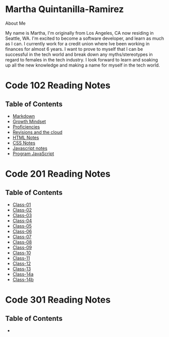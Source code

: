 # Martha Quintanilla-Ramirez

About Me

My name is Martha, I'm originally from Los Angeles, CA now residing in Seattle, WA. I'm excited to become a software developer, and learn as much as I can. I currently work for a credit union where Ive been working in finances for almost 6 years. I want to prove to myself that I can be successful in the tech world and break down any myths/stereotypes in regard to females in the tech industry. I look forward to learn and soaking up all the new knowledge and making a name for myself in the tech world.

 # Code 102 Reading Notes

## Table of Contents


- [Markdown](https://marthaquinram.github.io/reading-notes/Markdown)
- [Growth Mindset](https://marthaquinram.github.io/reading-notes/Growthmindset)
- [Proficiencies](https://marthaquinram.github.io/reading-notes/Proficiencies)
- [Revisions and the cloud](https://marthaquinram.github.io/reading-notes/RevisionsandtheCloud)
- [HTML Notes](https://marthaquinram.github.io/reading-notes/htmlread04)
- [CSS Notes](https://marthaquinram.github.io/reading-notes/css)
- [Javascript notes](https://marthaquinram.github.io/reading-notes/Javascript)
- [Program JavaScript](https://marthaquinram.github.io/reading-notes/programjs)

# Code 201 Reading Notes

## Table of Contents

- [Class-01](https://marthaquinram.github.io/reading-notes/Class-01)
- [Class-02](https://marthaquinram.github.io/reading-notes/Class-02)
- [Class-03](https://marthaquinram.github.io/reading-notes/Class-03)
- [Class-04](https://marthaquinram.github.io/reading-notes/Class-04)
- [Class-05](https://marthaquinram.github.io/reading-notes/Class-05)
- [Class-06](https://marthaquinram.github.io/reading-notes/Class-06)
- [Class-07](https://marthaquinram.github.io/reading-notes/Class-07)
- [Class-08](https://marthaquinram.github.io/reading-notes/Class-08)
- [Class-09](https://marthaquinram.github.io/reading-notes/Class-09)
- [Class-10](https://marthaquinram.github.io/reading-notes/Class-10)
- [Class-11](https://marthaquinram.github.io/reading-notes/Class-11)
- [Class-12](https://marthaquinram.github.io/reading-notes/Class-12)
- [Class-13](https://marthaquinram.github.io/reading-notes/Class-13)
- [Class-14a](https://marthaquinram.github.io/reading-notes/Class-14a)
- [Class-14b](https://marthaquinram.github.io/reading-notes/CLass-14b)


# Code 301 Reading Notes
## Table of Contents
- 
